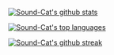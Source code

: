 [![Sound-Cat's github stats](https://github-readme-stats.vercel.app/api?username=Sound-Cat&theme=blue-green)](https://github.com/anuraghazra/github-readme-stats)


[![Sound-Cat's top languages](https://github-readme-stats.vercel.app/api/top-langs/?username=Sound-Cat&theme=blue-green)](https://github.com/anuraghazra/github-readme-stats)


[![Sound-Cat's github streak](https://github-readme-streak-stats.herokuapp.com/?user=Sound-Cat&theme=blue-green)](https://github.com/DenverCoder1/github-readme-streak-stats)
